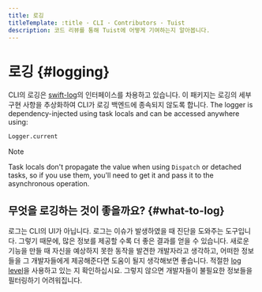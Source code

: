 ```yaml
---
title: 로깅
titleTemplate: :title · CLI · Contributors · Tuist
description: 코드 리뷰를 통해 Tuist에 어떻게 기여하는지 알아봅니다.
---
```


# 로깅 {#logging}

CLI의 로깅은 [swift-log](https://github.com/apple/swift-log)의 인터페이스를 차용하고 있습니다. 이 패키지는 로깅의 세부 구현 사항을 추상화하여 CLI가 로깅 백엔드에 종속되지 않도록 합니다. The logger is dependency-injected using task locals and can be accessed anywhere using:

```bash
Logger.current
```

> [!NOTE]
> Task locals don't propagate the value when using `Dispatch` or detached tasks, so if you use them, you'll need to get it and pass it to the asynchronous operation.

## 무엇을 로깅하는 것이 좋을까요? {#what-to-log}

로그는 CLI의 UI가 아닙니다. 로그는 이슈가 발생하였을 때 진단을 도와주는 도구입니다.
그렇기 때문에, 많은 정보를 제공할 수록 더 좋은 결과를 얻을 수 있습니다.
새로운 기능을 만들 때 자신을 예상하지 못한 동작을 발견한 개발자라고 생각하고, 어떠한 정보들을 그 개발자들에게 제공해준다면 도움이 될지 생각해보면 좋습니다.
적절한 [log level](https://www.swift.org/documentation/server/guides/libraries/log-levels.html)을 사용하고 있는 지 확인하십시요. 그렇지 않으면 개발자들이 불필요한 정보들을 필터링하기 어려워집니다.
